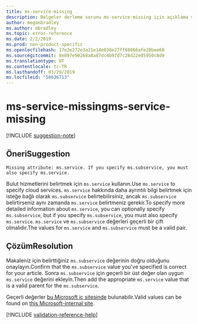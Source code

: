 ```yaml
---
title: ms-service-missing
description: Belgeler derleme sorunu ms-service-missing için açıklama ve çözüm
author: meganbradley
ms.author: mbradley
ms.topic: error-reference
ms.date: 2/2/2019
ms.prod: non-product-specific
ms.openlocfilehash: 17e2e272e3a21e14e038e27ff68866afe28bee60
ms.sourcegitcommit: 8e897e90268a8a87dc4b97d7c28d22ed5950c8d9
ms.translationtype: HT
ms.contentlocale: tr-TR
ms.lasthandoff: 03/29/2019
ms.locfileid: "58636713"
---
```

# <a name="ms-service-missing"></a><span data-ttu-id="ade11-103">ms-service-missing</span><span class="sxs-lookup"><span data-stu-id="ade11-103">ms-service-missing</span></span>

[!INCLUDE [suggestion-note](includes/suggestion-note.md)]

## <a name="suggestion"></a><span data-ttu-id="ade11-104">Öneri</span><span class="sxs-lookup"><span data-stu-id="ade11-104">Suggestion</span></span>

`Missing attribute: ms.service. If you specify ms.subservice, you must also specify ms.service.`

<span data-ttu-id="ade11-105">Bulut hizmetlerini belirtmek için `ms.service` kullanın.</span><span class="sxs-lookup"><span data-stu-id="ade11-105">Use `ms.service` to specify cloud services.</span></span> <span data-ttu-id="ade11-106">`ms.service` hakkında daha ayrıntılı bilgi belirtmek için isteğe bağlı olarak `ms.subservice` belirtebilirsiniz, ancak `ms.subservice` belirtirseniz aynı zamanda `ms.service` belirtmeniz gerekir.</span><span class="sxs-lookup"><span data-stu-id="ade11-106">To specify more detailed information about `ms.service`, you can optionally specify `ms.subservice`, but if you specify `ms.subservice`, you must also specify `ms.service`.</span></span> <span data-ttu-id="ade11-107">`ms.service` ve `ms.subservice` değerleri geçerli bir çift olmalıdır.</span><span class="sxs-lookup"><span data-stu-id="ade11-107">The values for `ms.service` and `ms.subservice` must be a valid pair.</span></span>

## <a name="resolution"></a><span data-ttu-id="ade11-108">Çözüm</span><span class="sxs-lookup"><span data-stu-id="ade11-108">Resolution</span></span>

<span data-ttu-id="ade11-109">Makaleniz için belirttiğiniz `ms.subservice` değerinin doğru olduğunu onaylayın.</span><span class="sxs-lookup"><span data-stu-id="ade11-109">Confirm that the `ms.subservice` value you've specified is correct for your article.</span></span> <span data-ttu-id="ade11-110">Sonra `ms.subservice` için geçerli bir üst değer olan uygun `ms.service` değerini ekleyin.</span><span class="sxs-lookup"><span data-stu-id="ade11-110">Then add the appropriate `ms.service` value that is a valid parent for the `ms.subservice`.</span></span>

<span data-ttu-id="ade11-111">Geçerli değerler [bu Microsoft iç sitesinde](https://docsmetadatatool.azurewebsites.net/allowlists) bulunabilir.</span><span class="sxs-lookup"><span data-stu-id="ade11-111">Valid values can be found on [this Microsoft-internal site](https://docsmetadatatool.azurewebsites.net/allowlists).</span></span>

<!--make sure to add this file to your includes folder and verify the path-->
[!INCLUDE [validation-reference-help](includes/validation-reference-help.md)]
